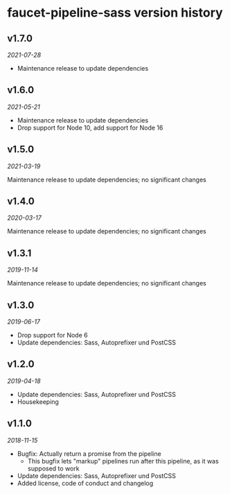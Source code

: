 faucet-pipeline-sass version history
==================================


v1.7.0
------

_2021-07-28_

* Maintenance release to update dependencies


v1.6.0
------

_2021-05-21_

* Maintenance release to update dependencies
* Drop support for Node 10, add support for Node 16


v1.5.0
------

_2021-03-19_

Maintenance release to update dependencies; no significant changes


v1.4.0
------

_2020-03-17_

Maintenance release to update dependencies; no significant changes


v1.3.1
------

_2019-11-14_

Maintenance release to update dependencies; no significant changes


v1.3.0
------

_2019-06-17_

* Drop support for Node 6
* Update dependencies: Sass, Autoprefixer und PostCSS


v1.2.0
------

_2019-04-18_

* Update dependencies: Sass, Autoprefixer und PostCSS
* Housekeeping


v1.1.0
------

_2018-11-15_

* Bugfix: Actually return a promise from the pipeline
    * This bugfix lets "markup" pipelines run after this pipeline, as it was
      supposed to work
* Update dependencies: Sass, Autoprefixer und PostCSS
* Added license, code of conduct and changelog
